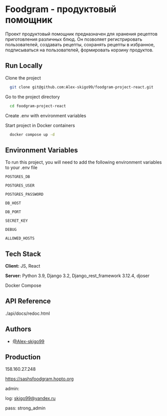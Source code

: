 
# Foodgram - продуктовый помощник

Проект продуктовый помощник предназначен для хранения рецептов приготовления различных блюд. Он позволяет регистрировать пользователей, создавать рецепты, сохранять рецепты в избранное, подписываться на пользователей, формировать корзину продуктов.
## Run Locally

Clone the project

```bash
  git clone git@github.com:Alex-skigo99/foodgram-project-react.git
```

Go to the project directory

```bash
  cd foodgram-project-react
```

Create .env with environment variables

Start project in Docker containers

```bash
  docker compose up -d
```



## Environment Variables

To run this project, you will need to add the following environment variables to your .env file

`POSTGRES_DB`

`POSTGRES_USER`

`POSTGRES_PASSWORD`

`DB_HOST`

`DB_PORT`

`SECRET_KEY`

`DEBUG`

`ALLOWED_HOSTS`
## Tech Stack

**Client:** JS, React 

**Server:** 
Python 3.9,
Django 3.2,
Django_rest_framework 3.12.4,
djoser

Docker Compose



## API Reference

./api/docs/redoc.html




## Authors

- [@Alex-skigo99](https://www.github.com/Alex-skigo99)



## Production

158.160.27.248

https://sashsfoodgram.hopto.org

admin:

log: skigo99@yandex.ru

pass: strong_admin
